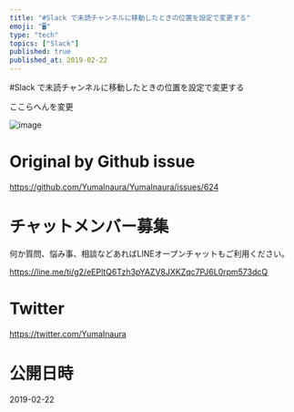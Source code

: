 ```yaml
---
title: "#Slack で未読チャンネルに移動したときの位置を設定で変更する"
emoji: "🖥"
type: "tech"
topics: ["Slack"]
published: true
published_at: 2019-02-22
---
```


#Slack で未読チャンネルに移動したときの位置を設定で変更する

ここらへんを変更

![image](https://user-images.githubusercontent.com/13635059/53136637-fad98e00-35c2-11e9-835a-56759352d422.png)


# Original by Github issue

https://github.com/YumaInaura/YumaInaura/issues/624








<!-- Update From Qiita API -->

# チャットメンバー募集


何か質問、悩み事、相談などあればLINEオープンチャットもご利用ください。

https://line.me/ti/g2/eEPltQ6Tzh3pYAZV8JXKZqc7PJ6L0rpm573dcQ





# Twitter


https://twitter.com/YumaInaura


<!-- Update From Qiita API -->



# 公開日時

2019-02-22
